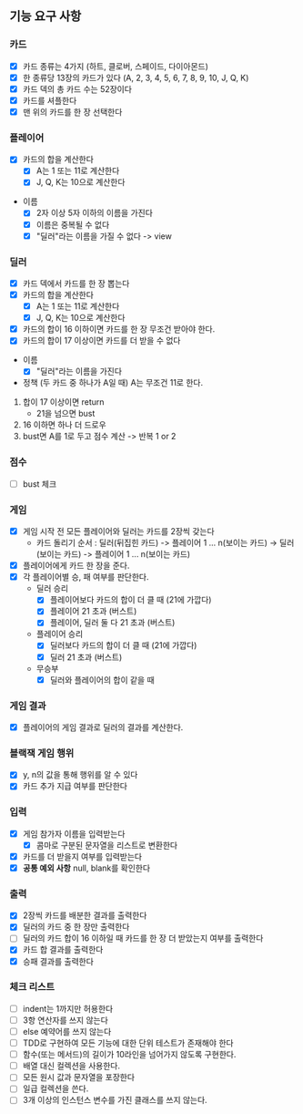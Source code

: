 ## 기능 요구 사항

### 카드

- [x] 카드 종류는 4가지 (하트, 클로버, 스페이드, 다이아몬드)
- [x] 한 종류당 13장의 카드가 있다 (A, 2, 3, 4, 5, 6, 7, 8, 9, 10, J, Q, K)
- [x] 카드 덱의 총 카드 수는 52장이다
- [x] 카드를 셔플한다
- [x] 맨 위의 카드를 한 장 선택한다

### 플레이어

- [x] 카드의 합을 계산한다
    - [x] A는 1 또는 11로 계산한다
    - [x] J, Q, K는 10으로 계산한다

- 이름
    - [x] 2자 이상 5자 이하의 이름을 가진다
    - [x] 이름은 중복될 수 없다
    - [x] "딜러"라는 이름을 가질 수 없다 -> view

### 딜러

- [x] 카드 덱에서 카드를 한 장 뽑는다
- [x] 카드의 합을 계산한다
    - [x] A는 1 또는 11로 계산한다
    - [x] J, Q, K는 10으로 계산한다
- [x] 카드의 합이 16 이하이면 카드를 한 장 무조건 받아야 한다.
- [x] 카드의 합이 17 이상이면 카드를 더 받을 수 없다

- 이름
    - [x] "딜러"라는 이름을 가진다

- 정책 (두 카드 중 하나가 A일 때)
  A는 무조건 11로 한다.

1. 합이 17 이상이면 return
    - 21을 넘으면 bust
2. 16 이하면 하나 더 드로우
3. bust면 A를 1로 두고 점수 계산 -> 반복 1 or 2

### 점수

- [ ] bust 체크

### 게임

- [x] 게임 시작 전 모든 플레이어와 딜러는 카드를 2장씩 갖는다
    - 카드 돌리기 순서 : 딜러(뒤집힌 카드) -> 플레이어 1 ... n(보이는 카드) -> 딜러(보이는 카드) -> 플레이어 1 ... n(보이는 카드)
- [x] 플레이어에게 카드 한 장을 준다.
- [x] 각 플레이어별 승, 패 여부를 판단한다.
    - 딜러 승리
        - [x] 플레이어보다 카드의 합이 더 클 때 (21에 가깝다)
        - [x] 플레이어 21 초과 (버스트)
        - [x] 플레이어, 딜러 둘 다 21 초과 (버스트)
    - 플레이어 승리
        - [x] 딜러보다 카드의 합이 더 클 때 (21에 가깝다)
        - [x] 딜러 21 초과 (버스트)
    - 무승부
        - [x] 딜러와 플레이어의 합이 같을 때

### 게임 결과

- [x] 플레이어의 게임 결과로 딜러의 결과를 계산한다.

### 블랙잭 게임 행위

- [x] y, n의 값을 통해 행위를 알 수 있다
- [x] 카드 추가 지급 여부를 판단한다

### 입력

- [x] 게임 참가자 이름을 입력받는다
    - [x] 콤마로 구분된 문자열을 리스트로 변환한다
- [x] 카드를 더 받을지 여부를 입력받는다
- [x] **공통 예외 사항** null, blank를 확인한다

### 출력

- [x] 2장씩 카드를 배분한 결과를 출력한다
- [x] 딜러의 카드 중 한 장만 출력한다
- [ ] 딜러의 카드 합이 16 이하일 때 카드를 한 장 더 받았는지 여부를 출력한다
- [x] 카드 합 결과를 출력한다
- [x] 승패 결과를 출력한다

### 체크 리스트

- [ ] indent는 1까지만 허용한다
- [ ] 3항 연산자를 쓰지 않는다
- [ ] else 예약어를 쓰지 않는다
- [ ] TDD로 구현하여 모든 기능에 대한 단위 테스트가 존재해야 한다
- [ ] 함수(또는 메서드)의 길이가 10라인을 넘어가지 않도록 구현한다.
- [ ] 배열 대신 컬렉션을 사용한다.
- [ ] 모든 원시 값과 문자열을 포장한다
- [ ] 일급 컬렉션을 쓴다.
- [ ] 3개 이상의 인스턴스 변수를 가진 클래스를 쓰지 않는다.
